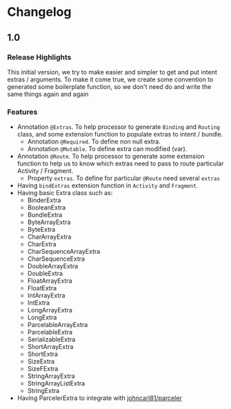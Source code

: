 # Changelog

## 1.0
### Release Highlights
This initial version, we try to make easier and simpler to get and put intent extras / arguments.
To make it come true, we create some convention to generated some boilerplate function, so we don't need do and write the same things again and again

### Features
* Annotation `@Extras`. To help processor to generate `Binding` and `Routing` class, and some extension function to populate extras to intent / bundle.
  * Annotation `@Required`. To define non null extra.
  * Annotation `@Mutable`. To define extra can modified (var).
* Annotation `@Route`. To help processor to generate some extension function to help us to know which extras need to pass to route particular Activity / Fragment.
  * Property `extras`. To define for particular `@Route` need several `extras`
* Having `bindExtras` extension function in `Activity` and `Fragment`.
* Having basic Extra class such as:
  * BinderExtra
  * BooleanExtra
  * BundleExtra
  * ByteArrayExtra
  * ByteExtra
  * CharArrayExtra
  * CharExtra
  * CharSequenceArrayExtra
  * CharSequenceExtra
  * DoubleArrayExtra
  * DoubleExtra
  * FloatArrayExtra
  * FloatExtra
  * IntArrayExtra
  * IntExtra
  * LongArrayExtra
  * LongExtra
  * ParcelableArrayExtra
  * ParcelableExtra
  * SerializableExtra
  * ShortArrayExtra
  * ShortExtra
  * SizeExtra
  * SizeFExtra
  * StringArrayExtra
  * StringArrayListExtra
  * StringExtra
* Having ParcelerExtra to integrate with [johncarl81/parceler](https://github.com/johncarl81/parceler)

